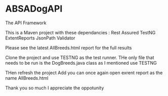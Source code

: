 # ABSADogAPI
The API Framework 

This is a Maven project 
with these dependancies :
Rest Assured 
TestNG
ExtentReports
JsonPath Validator 

Please see the latest AllBreeds.html report for the full results

Clone the project and use TESTNG as the test runner. THe only file that needs to be run is the DogBreeds.java class as I mentioned use TESTNG 

THen refresh the project 
Add you can once again open exrent report as the name AllBreeds.html

Thank you so much
I appreciate the oppotunity


